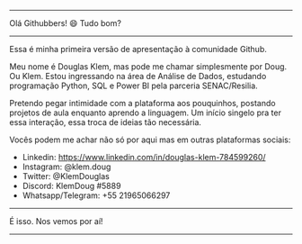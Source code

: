 ****************************
Olá Githubbers! 😄 Tudo bom?
****************************

Essa é minha primeira versão de apresentação à comunidade Github.

Meu nome é Douglas Klem, mas pode me chamar simplesmente por Doug. Ou Klem. Estou ingressando na área de Análise de Dados, estudando programação Python, SQL e Power BI pela parceria SENAC/Resilia.

Pretendo pegar intimidade com a plataforma aos pouquinhos, postando projetos de aula enquanto aprendo a linguagem. Um início singelo pra ter essa interação, essa troca de ideias tão necessária.

Vocês podem me achar não só por aqui mas em outras plataformas sociais:

- Linkedin: https://www.linkedin.com/in/douglas-klem-784599260/
- Instagram: @klem.doug
- Twitter: @KlemDouglas
- Discord: KlemDoug #5889
- Whatsapp/Telegram: +55 21965066297

*************************
É isso. Nos vemos por aí! 
*************************

